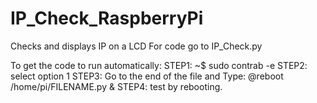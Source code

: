 # IP_Check_RaspberryPi
Checks and displays IP on a LCD 
For code go to IP_Check.py

To get the code to run automatically:
STEP1: ~$ sudo contrab -e
STEP2: select option 1
STEP3: Go to the end of the file and Type: @reboot /home/pi/FILENAME.py & 
STEP4: test by rebooting. 
